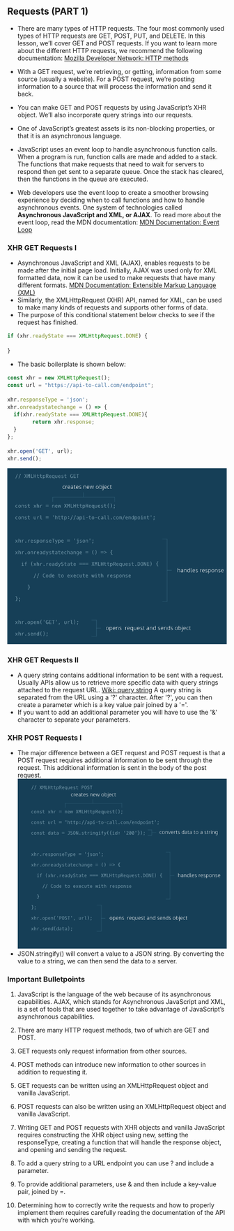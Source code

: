## Requests (PART 1)
- There are many types of HTTP requests. The four most commonly used types of
HTTP requests are GET, POST, PUT, and DELETE. In this lesson, we’ll cover GET
and POST requests. If you want to learn more about the different HTTP requests,
we recommend the following documentation:
[Mozilla Developer Network: HTTP methods](https://developer.mozilla.org/en-US/docs/Web/HTTP/Methods)

- With a GET request, we’re retrieving, or getting, information from some
source (usually a website). For a POST request, we’re posting information to a
source that will process the information and send it back.

- You can make GET and POST requests by using JavaScript’s XHR object. We’ll
also incorporate query strings into our requests.

- One of JavaScript’s greatest assets is its non-blocking properties, or that it is an asynchronous language.

- JavaScript uses an event loop to handle asynchronous function calls. When a
program is run, function calls are made and added to a stack. The functions that
make requests that need to wait for servers to respond then get sent to a
separate queue. Once the stack has cleared, then the functions in the queue
are executed.

- Web developers use the event loop to create a smoother browsing experience
by deciding when to call functions and how to handle asynchronous events.
One system of technologies called **Asynchronous JavaScript and XML, or AJAX**.
To read more about the event loop, read the MDN documentation:
[MDN Documentation: Event Loop](https://developer.mozilla.org/en-US/docs/Web/JavaScript/EventLoop)

### XHR GET Requests I
- Asynchronous JavaScript and XML (AJAX), enables requests to be made after the
initial page load. Initially, AJAX was used only for XML formatted data, now it
can be used to make requests that have many different formats.
[MDN Documentation: Extensible Markup Language (XML)](https://developer.mozilla.org/en-US/docs/Web/XML/XML_introduction)
- Similarly, the XMLHttpRequest (XHR) API, named for XML, can be used to make
many kinds of requests and supports other forms of data.
- The purpose of this conditional statement below checks to see if the request has finished.
```javascript
if (xhr.readyState === XMLHttpRequest.DONE) {

}
```
- The basic boilerplate is shown below:
```javascript
const xhr = new XMLHttpRequest();
const url = "https://api-to-call.com/endpoint";

xhr.responseType = 'json';
xhr.onreadystatechange = () => {
  if(xhr.readyState === XMLHttpRequest.DONE){
		return xhr.response;
  }
};

xhr.open('GET', url);
xhr.send();
```
![XmlGet photo](./XML_GET.png)

### XHR GET Requests II
-  A query string contains additional information to be sent with a request.
Usually APIs allow us to retrieve more specific data with query strings attached to the request URL.
[Wiki: query string](https://en.wikipedia.org/wiki/Query_string)
A query string is separated from the URL using a '?' character. After '?', you
can then create a parameter which is a key value pair joined by a '='.
- If you want to add an additional parameter you will have to use the '&' character to separate your parameters.

### XHR POST Requests I
- The major difference between a GET request and POST request is that a POST request requires additional information to be sent through the request. This additional information is sent in the body of the post request.
![XmlPost photo](./XML_POST.png)
- JSON.stringify() will convert a value to a JSON string. By converting the
value to a string, we can then send the data to a server.

### Important Bulletpoints
1. JavaScript is the language of the web because of its asynchronous capabilities.
AJAX, which stands for Asynchronous JavaScript and XML, is a set of tools that
are used together to take advantage of JavaScript’s asynchronous capabilities.

2. There are many HTTP request methods, two of which are GET and POST.

3. GET requests only request information from other sources.

4. POST methods can introduce new information to other sources in addition to requesting it.

5. GET requests can be written using an XMLHttpRequest object and vanilla JavaScript.

6. POST requests can also be written using an XMLHttpRequest object and vanilla JavaScript.

7. Writing GET and POST requests with XHR objects and vanilla JavaScript requires
constructing the XHR object using new, setting the responseType, creating a function
that will handle the response object, and opening and sending the request.

8. To add a query string to a URL endpoint you can use ? and include a parameter.

9. To provide additional parameters, use & and then include a key-value pair, joined by =.

10. Determining how to correctly write the requests and how to properly implement them requires carefully reading the documentation of the API with which you’re working.

